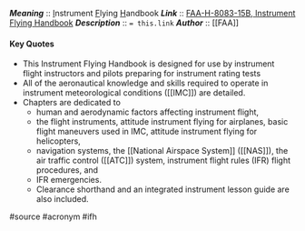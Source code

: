 ***Meaning*** :: <u>I</u>nstrument <u>F</u>lying <u>H</u>andbook
***Link***      :: [FAA-H-8083-15B, Instrument Flying Handbook](https://www.faa.gov/sites/faa.gov/files/regulations_policies/handbooks_manuals/aviation/FAA-H-8083-15B.pdf)
***Description***      :: `= this.link`
***Author*** :: [[FAA]]

#### Key Quotes
* This Instrument Flying Handbook is designed for use by instrument flight instructors and pilots preparing for instrument rating tests
* All of the aeronautical knowledge and skills required to operate in instrument meteorological conditions ([[IMC]]) are detailed.
* Chapters are dedicated to
	* human and aerodynamic factors affecting instrument flight, 
	* the flight instruments, attitude instrument flying for airplanes, basic flight maneuvers used in IMC, attitude instrument flying for helicopters, 
	* navigation systems, the [[National Airspace System]] ([[NAS]]), the air traffic control ([[ATC]]) system, instrument flight rules (IFR) flight procedures, and 
	* IFR emergencies. 
	* Clearance shorthand and an integrated instrument lesson guide are also included.

#source #acronym #ifh
